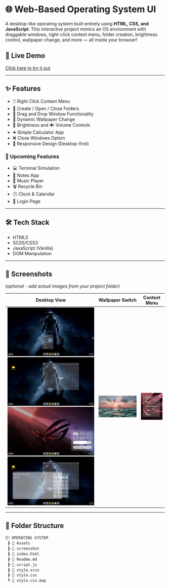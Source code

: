 # 🌐 Web-Based Operating System UI

A desktop-like operating system built entirely using **HTML, CSS, and JavaScript**. This interactive project mimics an OS environment with draggable windows, right-click context menu, folder creation, brightness control, wallpaper change, and more — all inside your browser!

## 🔗 Live Demo

[Click here to try it out](https://operating-system-mocha.vercel.app/)  

---

## ✨ Features

- 🖱️ Right Click Context Menu
- 📁 Create / Open / Close Folders
- 🧩 Drag and Drop Window Functionality
- 🎨 Dynamic Wallpaper Change
- 🔆 Brightness and 🔊 Volume Controls
- ➕ Simple Calculator App
- ❌ Close Windows Option
- 📂 Responsive Design (Desktop-first)

### 🧠 Upcoming Features

- 💻 Terminal Simulation
- 📝 Notes App
- 🎵 Music Player
- 🗑️ Recycle Bin
- 🕒 Clock & Calendar
- 🔐 Login Page

---

## 🛠️ Tech Stack

- HTML5
- SCSS/CSS3
- JavaScript (Vanilla)
- DOM Manipulation

---

## 📸 Screenshots

_(optional - add actual images from your project folder)_

| Desktop View                      | Wallpaper Switch               | Context Menu                     |
| --------------------------------- | ------------------------------ | -------------------------------- |
| ![](./screenshot/Desktop.png.png) ![](./screenshot/Desktop2.png.png) ![](./screenshot/Desktop3.png.png) ![](./screenshot/Desktop4.png.png) | ![](./screenshot/Wallpaper.png.png) | ![](./screenshot/Context.png.png) |

---

## 📁 Folder Structure

```bash
📦 OPERATING SYSTEM
 ┣ 📂 Assets
 ┣ 📂 screenshot
 ┣ 📄 index.html
 ┣ 📄 Readme.md
 ┣ 📄 script.js
 ┣ 📄 style.scss
 ┣ 📄 style.css
 ┗ 📄 style.css.map
```
